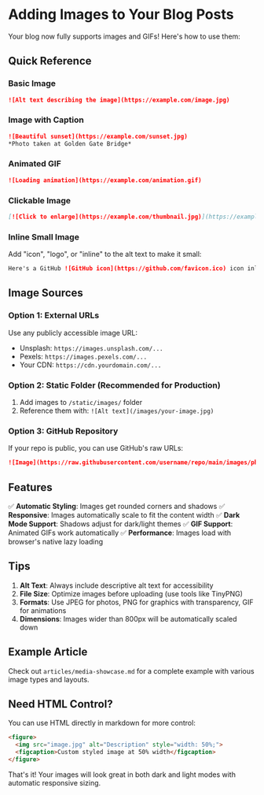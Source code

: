# Adding Images to Your Blog Posts

Your blog now fully supports images and GIFs! Here's how to use them:

## Quick Reference

### Basic Image
```markdown
![Alt text describing the image](https://example.com/image.jpg)
```

### Image with Caption
```markdown
![Beautiful sunset](https://example.com/sunset.jpg)
*Photo taken at Golden Gate Bridge*
```

### Animated GIF
```markdown
![Loading animation](https://example.com/animation.gif)
```

### Clickable Image
```markdown
[![Click to enlarge](https://example.com/thumbnail.jpg)](https://example.com/full-size.jpg)
```

### Inline Small Image
Add "icon", "logo", or "inline" to the alt text to make it small:
```markdown
Here's a GitHub ![GitHub icon](https://github.com/favicon.ico) icon inline with text.
```

## Image Sources

### Option 1: External URLs
Use any publicly accessible image URL:
- Unsplash: `https://images.unsplash.com/...`
- Pexels: `https://images.pexels.com/...`
- Your CDN: `https://cdn.yourdomain.com/...`

### Option 2: Static Folder (Recommended for Production)
1. Add images to `/static/images/` folder
2. Reference them with: `![Alt text](/images/your-image.jpg)`

### Option 3: GitHub Repository
If your repo is public, you can use GitHub's raw URLs:
```markdown
![Image](https://raw.githubusercontent.com/username/repo/main/images/photo.jpg)
```

## Features

✅ **Automatic Styling**: Images get rounded corners and shadows
✅ **Responsive**: Images automatically scale to fit the content width
✅ **Dark Mode Support**: Shadows adjust for dark/light themes
✅ **GIF Support**: Animated GIFs work automatically
✅ **Performance**: Images load with browser's native lazy loading

## Tips

1. **Alt Text**: Always include descriptive alt text for accessibility
2. **File Size**: Optimize images before uploading (use tools like TinyPNG)
3. **Formats**: Use JPEG for photos, PNG for graphics with transparency, GIF for animations
4. **Dimensions**: Images wider than 800px will be automatically scaled down

## Example Article

Check out `articles/media-showcase.md` for a complete example with various image types and layouts.

## Need HTML Control?

You can use HTML directly in markdown for more control:

```markdown
<figure>
  <img src="image.jpg" alt="Description" style="width: 50%;">
  <figcaption>Custom styled image at 50% width</figcaption>
</figure>
```

That's it! Your images will look great in both dark and light modes with automatic responsive sizing.